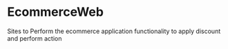 # EcommerceWeb
Sites to Perform the ecommerce application functionality to apply discount and perform action
